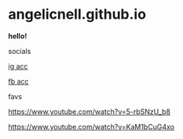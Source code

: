# angelicnell.github.io
**hello!**

socials

[ig acc](https://www.instagram.com/angelicnell/)

[fb acc](https://www.facebook.com/angelicnell)

favs

https://www.youtube.com/watch?v=5-rbSNzU_b8

https://www.youtube.com/watch?v=KaM1bCuG4xo

